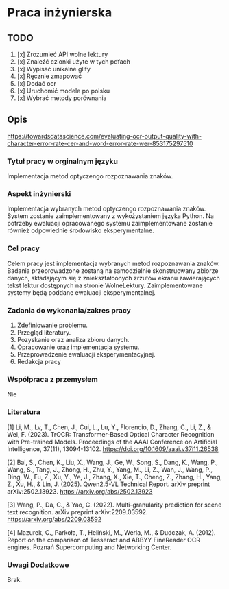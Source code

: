# Praca inżynierska

## TODO

1. [x] Zrozumieć API wolne lektury
2. [x] Znaleźć czionki użyte w tych pdfach
3. [x] Wypisać unikalne glify
4. [x] Ręcznie zmapować
5. [x] Dodać ocr
6. [x] Uruchomić modele po polsku
7. [x] Wybrać metody porównania

## Opis

<https://towardsdatascience.com/evaluating-ocr-output-quality-with-character-error-rate-cer-and-word-error-rate-wer-853175297510>

### Tytuł pracy w orginalnym języku

Implementacja metod optyczengo rozpoznawania znaków.

### Aspekt inżynierski

Implementacja wybranych metod optyczengo rozpoznawania znaków.
System zostanie zaimplementowany z wykożystaniem języka Python.
Na potrzeby ewaluacji opracowanego systemu zaimplementowane zostanie również
odpowiednie środowisko eksperymentalne.

### Cel pracy

Celem pracy jest implementacja wybranych metod rozpoznawania znaków.
Badania przeprowadzone zostaną na samodzielnie skonstruowany zbiorze danych,
składającym się z zniekształconych zrzutów ekranu zawierających tekst
lektur dostępnych na stronie WolneLektury.
Zaimplementowane systemy będą poddane ewaluacji eksperymentalnej.

### Zadania do wykonania/zakres pracy

1. Zdefiniowanie problemu.
2. Przegląd literatury.
3. Pozyskanie oraz analiza zbioru danych.
4. Opracowanie oraz implementacja systemu.
5. Przeprowadzenie ewaluacji eksperymentacyjnej.
6. Redakcja pracy

### Współpraca z przemysłem

Nie

### Literatura

[1] Li, M., Lv, T., Chen, J., Cui, L., Lu, Y., Florencio, D., Zhang, C., Li, Z., & Wei, F. (2023). TrOCR: Transformer-Based Optical Character Recognition with Pre-trained Models. Proceedings of the AAAI Conference on Artificial Intelligence, 37(11), 13094-13102. <https://doi.org/10.1609/aaai.v37i11.26538>

[2] Bai, S., Chen, K., Liu, X., Wang, J., Ge, W., Song, S., Dang, K., Wang, P., Wang, S., Tang, J., Zhong, H., Zhu, Y., Yang, M., Li, Z., Wan, J., Wang, P., Ding, W., Fu, Z., Xu, Y., Ye, J., Zhang, X., Xie, T., Cheng, Z., Zhang, H., Yang, Z., Xu, H., & Lin, J. (2025). Qwen2.5-VL Technical Report. arXiv preprint arXiv:2502.13923. <https://arxiv.org/abs/2502.13923>

[3] Wang, P., Da, C., & Yao, C. (2022). Multi-granularity prediction for scene text recognition. arXiv preprint arXiv:2209.03592. <https://arxiv.org/abs/2209.03592>

[4] Mazurek, C., Parkoła, T., Heliński, M., Werla, M., & Dudczak, A. (2012). Report on the comparison of Tesseract and ABBYY FineReader OCR engines. Poznań Supercomputing and Networking Center.

### Uwagi Dodatkowe

Brak.
